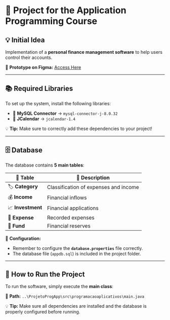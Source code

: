 # 📌 Project for the Application Programming Course

## 💡 Initial Idea
Implementation of a **personal finance management software** to help users control their accounts.

🔗 **Prototype on Figma:** [Access Here](https://www.figma.com/file/pHcuCQhOGTqEocL6sWzCNX/Interface-gr%C3%A1fica?type=design&node-id=0-1&t=RAizoX3BuWNq01fi-0)

---

## 📚 Required Libraries
To set up the system, install the following libraries:

- 📌 **MySQL Connector** → `mysql-connector-j-8.0.32`
- 📅 **JCalendar** → `jcalendar-1.4`

💡 **Tip:** Make sure to correctly add these dependencies to your project!

---

## 🗄️ Database
The database contains **5 main tables**:

| 📂 Table        | 📌 Description                       |
|---------------|----------------------------------|
| 🏷️ **Category**   | Classification of expenses and income |
| 💰 **Income**     | Financial inflows               |
| 📈 **Investment** | Financial applications          |
| 💸 **Expense**    | Recorded expenses               |
| 🏦 **Fund**       | Financial reserves              |

🔹 **Configuration:**
- Remember to configure the **`database.properties`** file correctly.
- The database file (`appdb.sql`) is included in the project folder.

---

## 🚀 How to Run the Project
To run the software, simply execute the **main class**:

📌 **Path:** `..\ProjetoProgApp\src\programacaoaplicativos\main.java`

💡 **Tip:** Make sure all dependencies are installed and the database is properly configured before running.
